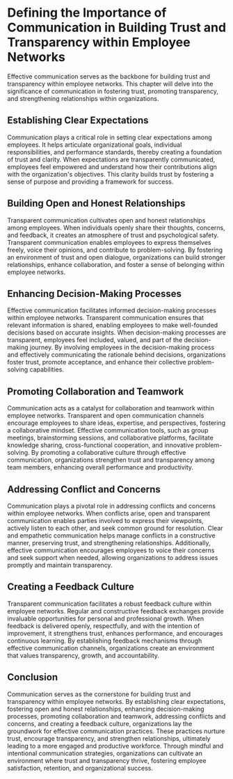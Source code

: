 Defining the Importance of Communication in Building Trust and Transparency within Employee Networks
=============================================================================================================

Effective communication serves as the backbone for building trust and transparency within employee networks. This chapter will delve into the significance of communication in fostering trust, promoting transparency, and strengthening relationships within organizations.

**Establishing Clear Expectations**
-----------------------------------

Communication plays a critical role in setting clear expectations among employees. It helps articulate organizational goals, individual responsibilities, and performance standards, thereby creating a foundation of trust and clarity. When expectations are transparently communicated, employees feel empowered and understand how their contributions align with the organization's objectives. This clarity builds trust by fostering a sense of purpose and providing a framework for success.

**Building Open and Honest Relationships**
------------------------------------------

Transparent communication cultivates open and honest relationships among employees. When individuals openly share their thoughts, concerns, and feedback, it creates an atmosphere of trust and psychological safety. Transparent communication enables employees to express themselves freely, voice their opinions, and contribute to problem-solving. By fostering an environment of trust and open dialogue, organizations can build stronger relationships, enhance collaboration, and foster a sense of belonging within employee networks.

**Enhancing Decision-Making Processes**
---------------------------------------

Effective communication facilitates informed decision-making processes within employee networks. Transparent communication ensures that relevant information is shared, enabling employees to make well-founded decisions based on accurate insights. When decision-making processes are transparent, employees feel included, valued, and part of the decision-making journey. By involving employees in the decision-making process and effectively communicating the rationale behind decisions, organizations foster trust, promote acceptance, and enhance their collective problem-solving capabilities.

**Promoting Collaboration and Teamwork**
----------------------------------------

Communication acts as a catalyst for collaboration and teamwork within employee networks. Transparent and open communication channels encourage employees to share ideas, expertise, and perspectives, fostering a collaborative mindset. Effective communication tools, such as group meetings, brainstorming sessions, and collaborative platforms, facilitate knowledge sharing, cross-functional cooperation, and innovative problem-solving. By promoting a collaborative culture through effective communication, organizations strengthen trust and transparency among team members, enhancing overall performance and productivity.

**Addressing Conflict and Concerns**
------------------------------------

Communication plays a pivotal role in addressing conflicts and concerns within employee networks. When conflicts arise, open and transparent communication enables parties involved to express their viewpoints, actively listen to each other, and seek common ground for resolution. Clear and empathetic communication helps manage conflicts in a constructive manner, preserving trust, and strengthening relationships. Additionally, effective communication encourages employees to voice their concerns and seek support when needed, allowing organizations to address issues promptly and maintain transparency.

**Creating a Feedback Culture**
-------------------------------

Transparent communication facilitates a robust feedback culture within employee networks. Regular and constructive feedback exchanges provide invaluable opportunities for personal and professional growth. When feedback is delivered openly, respectfully, and with the intention of improvement, it strengthens trust, enhances performance, and encourages continuous learning. By establishing feedback mechanisms through effective communication channels, organizations create an environment that values transparency, growth, and accountability.

Conclusion
----------

Communication serves as the cornerstone for building trust and transparency within employee networks. By establishing clear expectations, fostering open and honest relationships, enhancing decision-making processes, promoting collaboration and teamwork, addressing conflicts and concerns, and creating a feedback culture, organizations lay the groundwork for effective communication practices. These practices nurture trust, encourage transparency, and strengthen relationships, ultimately leading to a more engaged and productive workforce. Through mindful and intentional communication strategies, organizations can cultivate an environment where trust and transparency thrive, fostering employee satisfaction, retention, and organizational success.
